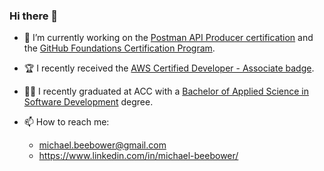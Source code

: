 ### Hi there 👋
- 🔭 I’m currently working on the [Postman API Producer certification](https://academy.postman.com/path/api-producers) and the [GitHub Foundations Certification Program](https://www.youtube.com/watch?v=Jdc0i7RcBv8).

- 🏆 I recently received the [AWS Certified Developer - Associate badge](https://www.credly.com/earner/earned/share/c52ed410-7718-43a1-a270-12aa4e7b30f5).

- 🧑‍🏫 I recently graduated at ACC with a [Bachelor of Applied Science in Software Development](https://sites.austincc.edu/cs/bas/) degree.

- 📫 How to reach me:
  - michael.beebower@gmail.com
  - https://www.linkedin.com/in/michael-beebower/

<!--
**beebus/beebus** is a ✨ _special_ ✨ repository because its `README.md` (this file) appears on your GitHub profile.

Here are some ideas to get you started:

- 🔭 I’m currently working on ...
- 🌱 I’m currently learning ...
- 👯 I’m looking to collaborate on ...
- 🤔 I’m looking for help with ...
- 💬 Ask me about ...
- 📫 How to reach me: ...
- 😄 Pronouns: ...
- ⚡ Fun fact: ...
-->
